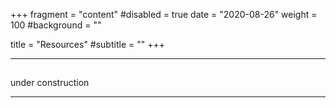 +++
fragment = "content"
#disabled = true
date = "2020-08-26"
weight = 100
#background = ""

title = "Resources"
#subtitle = ""
+++

---
## 

under construction

---
